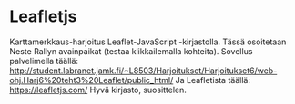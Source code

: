 # Leafletjs
Karttamerkkaus-harjoitus Leaflet-JavaScript -kirjastolla. Tässä osoitetaan Neste Rallyn avainpaikat (testaa klikkailemalla kohteita).
Sovellus palvelimella täällä: http://student.labranet.jamk.fi/~L8503/Harjoitukset/Harjoitukset6/web-ohj.Harj6%20teht3%20Leaflet/public_html/
Ja Leafletista täällä: https://leafletjs.com/ 
Hyvä kirjasto, suosittelen.
